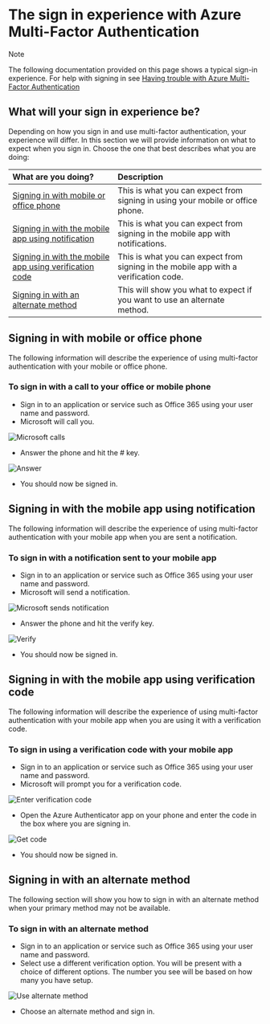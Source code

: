 <properties 
    pageTitle="Azure MFA Signin experience with Azure Multi-Factor Authentication" 
    description="This page will provide you guidance on where to go to see the various signin methods available with Azure MFA."
    keywords="user authentication, sign-in experience, sign-in with mobile phone, sign-in with office phone" 
    services="multi-factor-authentication" 
    documentationCenter="" 
    authors="billmath" 
    manager="stevenpo" 
    editor="curtland"/>

<tags 
    ms.service="multi-factor-authentication" 
    ms.workload="identity" 
    ms.tgt_pltfrm="na" 
    ms.devlang="na" 
    ms.topic="article" 
    ms.date="01/25/2016" 
    ms.author="billmath"/>

# The sign in experience with Azure Multi-Factor Authentication
> [!NOTE]
> The following documentation provided on this page shows a typical sign-in experience.  For help with signing in see [Having trouble with Azure Multi-Factor Authentication](multi-factor-authentication-end-user-manage-settings.md)
> 
> 
## What will your sign in experience be?
Depending on how you sign in and use multi-factor authentication, your experience will differ.  In this section we will provide information on what to expect when you sign in.  Choose the one that best describes what you are doing:

| What are you doing? | Description |
|:--- |:--- |
| [Signing in with mobile or office phone](#signing-in-with-mobile-or-office-phone.md) |This is what you can expect from signing in using your mobile or office phone. |
| [Signing in with the mobile app using notification](#signing-in-with-the-mobile-app-using-notification.md) |This is what you can expect from signing in the mobile app with notifications. |
| [Signing in with the mobile app using verification code](#signing-in-with-the-mobile-app-using-verification-code.md) |This is what you can expect from signing in the mobile app with a verification code. |
| [Signing in with an alternate method](#signing-in-with-an-alternate-method.md) |This will show you what to expect if you want to use an alternate method. |

## Signing in with mobile or office phone
The following information will describe the experience of using multi-factor authentication with your mobile or office phone.

### To sign in with a call to your office or mobile phone
* Sign in to an application or service such as Office 365 using your user name and password.
* Microsoft will call you.

![Microsoft calls](./media/multi-factor-authentication-end-user-signin-phone/call.png)

* Answer the phone and hit the # key.

![Answer](./media/multi-factor-authentication-end-user-signin-phone/phone.png)

* You should now be signed in.</li>

## Signing in with the mobile app using notification
The following information will describe the experience of using multi-factor authentication with your mobile app when you are sent a notification.

### To sign in with a notification sent to your mobile app
* Sign in to an application or service such as Office 365 using your user name and password.
* Microsoft will send a notification.

![Microsoft sends notification](./media/multi-factor-authentication-end-user-signin-app-notify/notify.png)

* Answer the phone and hit the verify key.

![Verify](./media/multi-factor-authentication-end-user-signin-app-notify/phone.png)

* You should now be signed in.

## Signing in with the mobile app using verification code
The following information will describe the experience of using multi-factor authentication with your mobile app when you are using it with a verification code.

### To sign in using a verification code with your mobile app
* Sign in to an application or service such as Office 365 using your user name and password.
* Microsoft will prompt you for a verification code.

![Enter verification code](./media/multi-factor-authentication-end-user-signin-app-verify/verify.png)

* Open the Azure Authenticator app on your phone and enter the code in the box where you are signing in.

![Get code](./media/multi-factor-authentication-end-user-signin-app-verify/phone.png)

* You should now be signed in.

## Signing in with an alternate method
The following section will show you how to sign in with an alternate method when your primary method may not be available.

### To sign in with an alternate method
* Sign in to an application or service such as Office 365 using your user name and password.
* Select use a different verification option.  You will be present with a choice of different options. The number you see will be based on how many you have setup.

![Use alternate method](./media/multi-factor-authentication-end-user-signin-alt/alt.png)

* Choose an alternate method and sign in.

